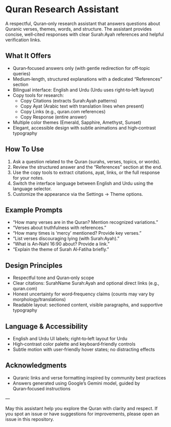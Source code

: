 # Quran Research Assistant

A respectful, Quran‑only research assistant that answers questions about Quranic verses, themes, words, and structure. The assistant provides concise, well‑cited responses with clear Surah:Ayah references and helpful verification links.

## What It Offers

- Quran‑focused answers only (with gentle redirection for off‑topic queries)
- Medium‑length, structured explanations with a dedicated “References” section
- Bilingual interface: English and Urdu (Urdu uses right‑to‑left layout)
- Copy tools for research:
  - Copy Citations (extracts Surah:Ayah patterns)
  - Copy Ayat (Arabic text with translation lines when present)
  - Copy Links (e.g., quran.com references)
  - Copy Response (entire answer)
- Multiple color themes (Emerald, Sapphire, Amethyst, Sunset)
- Elegant, accessible design with subtle animations and high‑contrast typography

## How To Use

1) Ask a question related to the Quran (surahs, verses, topics, or words).
2) Review the structured answer and the “References” section at the end.
3) Use the copy tools to extract citations, ayat, links, or the full response for your notes.
4) Switch the interface language between English and Urdu using the language selector.
5) Customize the appearance via the Settings → Theme options.

## Example Prompts

- “How many verses are in the Quran? Mention recognized variations.”
- “Verses about truthfulness with references.”
- “How many times is ‘mercy’ mentioned? Provide key verses.”
- “List verses discouraging lying (with Surah:Ayah).”
- “What is An‑Nahl 16:90 about? Provide a link.”
- “Explain the theme of Surah Al‑Fatiha briefly.”

## Design Principles

- Respectful tone and Quran‑only scope
- Clear citations: SurahName Surah:Ayah and optional direct links (e.g., quran.com)
- Honest uncertainty for word‑frequency claims (counts may vary by morphology/translations)
- Readable layout: sectioned content, visible paragraphs, and supportive typography

## Language & Accessibility

- English and Urdu UI labels; right‑to‑left layout for Urdu
- High‑contrast color palette and keyboard‑friendly controls
- Subtle motion with user‑friendly hover states; no distracting effects

## Acknowledgments

- Quranic links and verse formatting inspired by community best practices
- Answers generated using Google’s Gemini model, guided by Quran‑focused instructions

—

May this assistant help you explore the Quran with clarity and respect. If you spot an issue or have suggestions for improvements, please open an issue in this repository.
